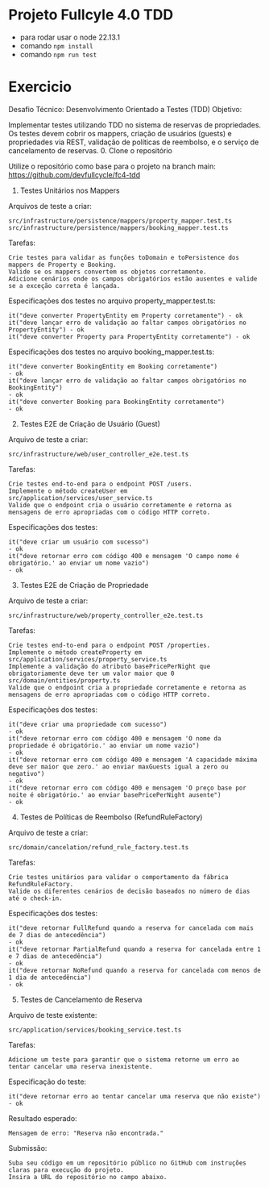 # Projeto Fullcyle 4.0 TDD

- para rodar usar o node 22.13.1
- comando `npm install`
- comando `npm run test`


# Exercicio
Desafio Técnico: Desenvolvimento Orientado a Testes (TDD)
Objetivo:

Implementar testes utilizando TDD no sistema de reservas de propriedades. Os testes devem cobrir os mappers, criação de usuários (guests) e propriedades via REST, validação de políticas de reembolso, e o serviço de cancelamento de reservas.
0. Clone o repositório

Utilize o repositório como base para o projeto na branch main: https://github.com/devfullcycle/fc4-tdd
1. Testes Unitários nos Mappers

Arquivos de teste a criar:

    src/infrastructure/persistence/mappers/property_mapper.test.ts
    src/infrastructure/persistence/mappers/booking_mapper.test.ts

Tarefas:

    Crie testes para validar as funções toDomain e toPersistence dos mappers de Property e Booking.
    Valide se os mappers convertem os objetos corretamente.
    Adicione cenários onde os campos obrigatórios estão ausentes e valide se a exceção correta é lançada.

Especificações dos testes no arquivo property_mapper.test.ts:

    it("deve converter PropertyEntity em Property corretamente") - ok
    it("deve lançar erro de validação ao faltar campos obrigatórios no PropertyEntity") - ok
    it("deve converter Property para PropertyEntity corretamente") - ok

Especificações dos testes no arquivo booking_mapper.test.ts:

    it("deve converter BookingEntity em Booking corretamente") 
    - ok
    it("deve lançar erro de validação ao faltar campos obrigatórios no BookingEntity") 
    - ok
    it("deve converter Booking para BookingEntity corretamente") 
    - ok

2. Testes E2E de Criação de Usuário (Guest)

Arquivo de teste a criar:

    src/infrastructure/web/user_controller_e2e.test.ts

Tarefas:

    Crie testes end-to-end para o endpoint POST /users.
    Implemente o método createUser em src/application/services/user_service.ts
    Valide que o endpoint cria o usuário corretamente e retorna as mensagens de erro apropriadas com o código HTTP correto.

Especificações dos testes:

    it("deve criar um usuário com sucesso") 
    - ok
    it("deve retornar erro com código 400 e mensagem 'O campo nome é obrigatório.' ao enviar um nome vazio")
    - ok

3. Testes E2E de Criação de Propriedade

Arquivo de teste a criar:

    src/infrastructure/web/property_controller_e2e.test.ts

Tarefas:

    Crie testes end-to-end para o endpoint POST /properties.
    Implemente o método createProperty em src/application/services/property_service.ts
    Implemente a validação do atributo basePricePerNight que obrigatoriamente deve ter um valor maior que 0 src/domain/entities/property.ts
    Valide que o endpoint cria a propriedade corretamente e retorna as mensagens de erro apropriadas com o código HTTP correto.

Especificações dos testes:

    it("deve criar uma propriedade com sucesso")
    - ok
    it("deve retornar erro com código 400 e mensagem 'O nome da propriedade é obrigatório.' ao enviar um nome vazio")
    - ok
    it("deve retornar erro com código 400 e mensagem 'A capacidade máxima deve ser maior que zero.' ao enviar maxGuests igual a zero ou negativo")
    - ok
    it("deve retornar erro com código 400 e mensagem 'O preço base por noite é obrigatório.' ao enviar basePricePerNight ausente")
    - ok

4. Testes de Políticas de Reembolso (RefundRuleFactory)

Arquivo de teste a criar:

    src/domain/cancelation/refund_rule_factory.test.ts

Tarefas:

    Crie testes unitários para validar o comportamento da fábrica RefundRuleFactory.
    Valide os diferentes cenários de decisão baseados no número de dias até o check-in.

Especificações dos testes:

    it("deve retornar FullRefund quando a reserva for cancelada com mais de 7 dias de antecedência")
    - ok
    it("deve retornar PartialRefund quando a reserva for cancelada entre 1 e 7 dias de antecedência")
    - ok
    it("deve retornar NoRefund quando a reserva for cancelada com menos de 1 dia de antecedência")
    - ok

5. Testes de Cancelamento de Reserva

Arquivo de teste existente:

    src/application/services/booking_service.test.ts

Tarefas:

    Adicione um teste para garantir que o sistema retorne um erro ao tentar cancelar uma reserva inexistente.

Especificação do teste:

    it("deve retornar erro ao tentar cancelar uma reserva que não existe")
    - ok

Resultado esperado:

    Mensagem de erro: "Reserva não encontrada."

Submissão:

    Suba seu código em um repositório público no GitHub com instruções claras para execução do projeto.
    Insira a URL do repositório no campo abaixo.
